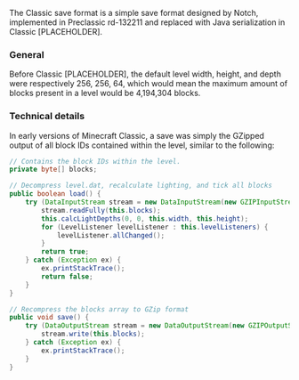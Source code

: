 The Classic save format is a simple save format designed by Notch, implemented in Preclassic rd-132211 and replaced with Java serialization in Classic [PLACEHOLDER].

### General
Before Classic [PLACEHOLDER], the default level width, height, and depth were respectively 256, 256, 64, which would mean the maximum amount of blocks present in a level would be 4,194,304 blocks.

### Technical details
In early versions of Minecraft Classic, a save was simply the GZipped output of all block IDs contained within the level, similar to the following:
```java
// Contains the block IDs within the level.
private byte[] blocks;

// Decompress level.dat, recalculate lighting, and tick all blocks
public boolean load() {
    try (DataInputStream stream = new DataInputStream(new GZIPInputStream(new FileInputStream(new File("level.dat"))))) {
        stream.readFully(this.blocks);
        this.calcLightDepths(0, 0, this.width, this.height);
        for (LevelListener levelListener : this.levelListeners) {
            levelListener.allChanged();
        }
        return true;
    } catch (Exception ex) {
        ex.printStackTrace();
        return false;
    }
}

// Recompress the blocks array to GZip format
public void save() {
    try (DataOutputStream stream = new DataOutputStream(new GZIPOutputStream(new FileOutputStream(new File("level.dat"))))) {
        stream.write(this.blocks);
    } catch (Exception ex) {
        ex.printStackTrace();
    }
}
```